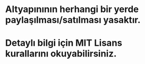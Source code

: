 # Altyapınının herhangi bir yerde paylaşılması/satılması yasaktır.

# Detaylı bilgi için MIT Lisans kurallarını okuyabilirsiniz.